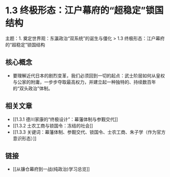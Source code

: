 # 1.3 终极形态：江户幕府的“超稳定”锁国结构

主题：1. 奠定世界观：东瀛政治“双系统”的诞生与僵化 > 1.3 终极形态：江户幕府的“超稳定”锁国结构

## 核心概念

- 要理解近代日本的剧烈变革，我们必须回到一切的起点：武士阶层如何从皇权与公家的附庸，一步步夺取最高权力，并建立起一种独特的、持续数百年的“双头政治”体制。

## 相关文章

- [[1.3.1 德川家康的“终极设计”：幕藩体制与参觐交代]]
- [[1.3.2 土农工商与锁国令：冻结的社会]]
- [[1.3.3 关键词：幕藩体制、参觐交代、锁国令、士农工商、朱子学（作为官方意识形态）]]

## 链接

- [[从镰仓幕府到一战(纯政治)学习总览]]

